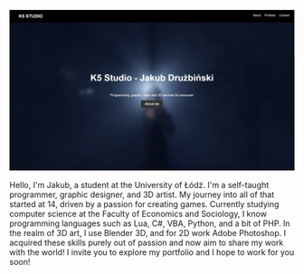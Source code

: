 ![Main Page Image](https://github.com/kubadoPL/K5-Studio/blob/main/images/MainPage.png)

Hello, I'm Jakub, a student at the University of Łódź. I'm a self-taught programmer, graphic designer, and 3D artist. My journey into all of that started at 14, driven by a passion for creating games. Currently studying computer science at the Faculty of Economics and Sociology, I know programming languages such as Lua, C#, VBA, Python, and a bit of PHP. In the realm of 3D art, I use Blender 3D, and for 2D work Adobe Photoshop. I acquired these skills purely out of passion and now aim to share my work with the world! I invite you to explore my portfolio and I hope to work for you soon!

